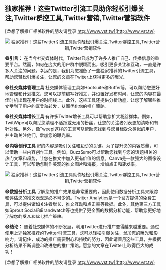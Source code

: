 ## **独家推荐！这些Twitter引流工具助你轻松引爆关注,Twitter群控工具,Twitter营销,Twitter营销软件**

[😍想了解推广相关软件的朋友请登录 http://www.vst.tw](http://www.vst.tw)

 <center><img src="https://vst.tw/MP4/tuiguang/png/4.png" alt="独家推荐！这些Twitter引流工具助你轻松引爆关注,Twitter群控工具,Twitter营销,Twitter营销软件"></center>

**😄引言：**
在当今社交媒体时代，Twitter已成为了许多人推广自己、传播信息的重要平台。然而，如何在庞大的用户群中脱颖而出，吸引更多关注和互动，一直是许多人关注的问题。幸运的是，我们为您准备了一些独家推荐的Twitter引流工具，帮助您轻松引爆关注，让您的文章在Twitter上获得更多的曝光。

**😄社交媒体管理工具**
社交媒体管理工具如Hootsuite和Buffer等，可以帮助您更好地管理和计划推文。您可以提前编写好推文，并设置好发布时间，让您的内容在最佳时机出现在用户的时间线上。此外，这些工具还提供分析功能，让您了解哪些推文受到了用户的喜爱和转发，从而优化您的推广策略。

**😄社交媒体增长工具**
有许多Twitter增长工具可以帮助您扩大粉丝群体。例如，TwitWipe可以帮助您清理不活跃或无用的粉丝，让您的关注者列表更加清晰和有针对性。另外，像Tweepi这样的工具可以帮助您找到与您目标受众类似的用户，并主动关注他们，增加您的曝光率。

**😄内容创作工具**
好的内容是吸引关注和互动的关键。为了提升您的内容质量，可以借助一些内容创作工具。例如，BuzzSumo可以帮助您找到与您的话题相关的热门文章和趋势，让您在推文中加入更有价值的信息。Canva是一款强大的图像设计工具，可以帮助您制作美观的推文图片和海报，增加点击和转发率。

 <center><img src="https://vst.tw/MP4/tuiguang/png/0.png" alt="独家推荐！这些Twitter引流工具助你轻松引爆关注,Twitter群控工具,Twitter营销,Twitter营销软件"></center>

**😄数据分析工具**
了解您的推广效果是非常重要的，因此使用数据分析工具来跟踪和评估您的推文表现是必不可少的。Twitter Analytics是一个官方提供的免费工具，可以提供诸如关注者增长、推文互动和点击率等数据。此外，其他第三方工具如Sprout Social和Brandwatch等也提供了更全面的数据分析功能，帮助您更好地了解您的受众和优化推广策略。

**😄结论：**
随着社交媒体的不断发展，利用Twitter进行推广变得越来越重要。通过使用上述独家推荐的Twitter引流工具，您可以轻松引爆关注，增加您的曝光和影响力。请记住，成功的推广需要耐心和持续的努力，因此请善用这些工具，并根据分析结果不断调整和改进您的推广策略。愿您的文章在Twitter上取得巨大的成功！

[😍想了解推广相关软件的朋友请登录 http://www.vst.tw](http://www.vst.tw)




